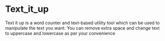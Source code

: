 # Text_it_up
 Text it up is a word counter and text-based utility tool which can be used to manipulate the text you want. You can remove extra space and change text to uppercase and lowercase as per your convenience

